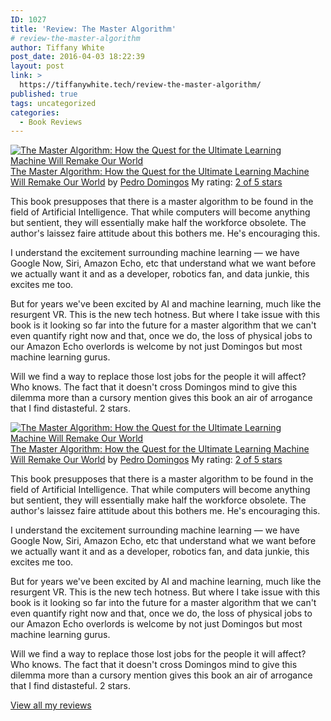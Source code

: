 ```yaml
---
ID: 1027
title: 'Review: The Master Algorithm'
# review-the-master-algorithm
author: Tiffany White
post_date: 2016-04-03 18:22:39
layout: post
link: >
  https://tiffanywhite.tech/review-the-master-algorithm/
published: true
tags: uncategorized
categories:
  - Book Reviews
---
```



<a style="float: left; padding-right: 20px;" href="http://www.goodreads.com/book/show/25703680"><img src="http://d.gr-assets.com/books/1443169433m/25703680.jpg" alt="The Master Algorithm: How the Quest for the Ultimate Learning Machine Will Remake Our World" border="0" /></a>
<a href="http://www.goodreads.com/book/show/25703680">The Master Algorithm: How the Quest for the Ultimate Learning Machine Will Remake Our World</a> by <a href="http://www.goodreads.com/author/show/3242685">Pedro Domingos</a>
My rating: <a href="http://www.goodreads.com/review/show/1535488112">2 of 5 stars</a>

This book presupposes that there is a master algorithm to be found in the field of Artificial Intelligence. That while computers will become anything but sentient, they will essentially make half the workforce obsolete. The author's laissez faire attitude about this bothers me. He's encouraging this.

I understand the excitement surrounding machine learning — we have Google Now, Siri, Amazon Echo, etc that understand what we want before we actually want it and as a developer, robotics fan, and data junkie, this excites me too.

But for years we've been excited by AI and machine learning, much like the resurgent VR. This is the new tech hotness. But where I take issue with this book is it looking so far into the future for a master algorithm that we can't even quantify right now and that, once we do, the loss of physical jobs to our Amazon Echo overlords is welcome by not just Domingos but most machine learning gurus.

Will we find a way to replace those lost jobs for the people it will affect? Who knows. The fact that it doesn't cross Domingos mind to give this dilemma more than a cursory mention gives this book an air of arrogance that I find distasteful. 2 stars.





<a style="float: left; padding-right: 20px;" href="http://www.goodreads.com/book/show/25703680"><img src="http://d.gr-assets.com/books/1443169433m/25703680.jpg" alt="The Master Algorithm: How the Quest for the Ultimate Learning Machine Will Remake Our World" border="0" /></a>
<a href="http://www.goodreads.com/book/show/25703680">The Master Algorithm: How the Quest for the Ultimate Learning Machine Will Remake Our World</a> by <a href="http://www.goodreads.com/author/show/3242685">Pedro Domingos</a>
My rating: <a href="http://www.goodreads.com/review/show/1535488112">2 of 5 stars</a>

This book presupposes that there is a master algorithm to be found in the field of Artificial Intelligence. That while computers will become anything but sentient, they will essentially make half the workforce obsolete. The author's laissez faire attitude about this bothers me. He's encouraging this.

I understand the excitement surrounding machine learning — we have Google Now, Siri, Amazon Echo, etc that understand what we want before we actually want it and as a developer, robotics fan, and data junkie, this excites me too.

But for years we've been excited by AI and machine learning, much like the resurgent VR. This is the new tech hotness. But where I take issue with this book is it looking so far into the future for a master algorithm that we can't even quantify right now and that, once we do, the loss of physical jobs to our Amazon Echo overlords is welcome by not just Domingos but most machine learning gurus.

Will we find a way to replace those lost jobs for the people it will affect? Who knows. The fact that it doesn't cross Domingos mind to give this dilemma more than a cursory mention gives this book an air of arrogance that I find distasteful. 2 stars.






<a href="http://www.goodreads.com/review/show/1535488112">View all my reviews</a>